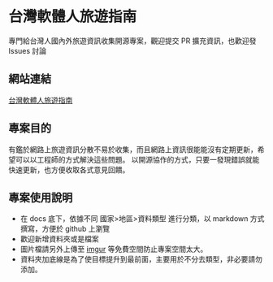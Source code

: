# 台灣軟體人旅遊指南

專門給台灣人國內外旅遊資訊收集開源專案，觀迎提交 PR 擴充資訊，也歡迎發 Issues 討論

## 網站連結

[台灣軟體人旅遊指南](https://travel-guide-tw.github.io/travel/)

## 專案目的

有鑑於網路上旅遊資訊分散不易於收集，而且網路上資訊很能能沒有定期更新，希望可以以工程師的方式解決這些問題。
以開源協作的方式，只要一發現錯誤就能快速更新，也方便收取各式意見回饋。

## 專案使用說明

- 在 docs 底下，依據不同 國家>地區>資料類型 進行分類，以 markdown 方式撰寫，方便於 github 上瀏覽
- 歡迎新增資料夾或是檔案
- 圖片檔請另外上傳至 [imgur](https://imgur.com/) 等免費空間防止專案空間太大。
- 資料夾加底線是為了使目標提升到最前面，主要用於不分去類型，非必要請勿添加。
